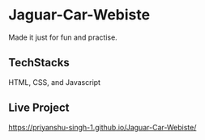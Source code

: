 # Jaguar-Car-Webiste
Made it just for fun and practise.

## TechStacks

HTML, CSS, and Javascript

## Live Project

https://priyanshu-singh-1.github.io/Jaguar-Car-Webiste/
